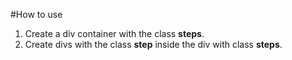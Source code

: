 #How to use
1. Create a div container with the class __steps__.
2. Create divs with the class __step__ inside the div with class __steps__.